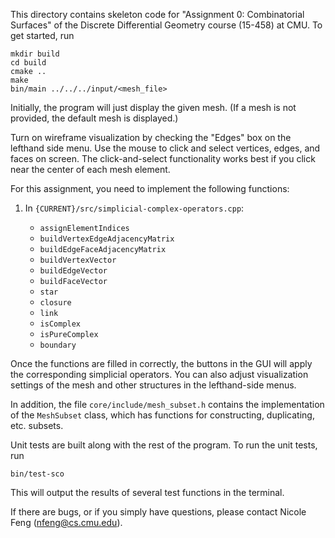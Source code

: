 This directory contains skeleton code for "Assignment 0: Combinatorial Surfaces" of the Discrete Differential Geometry course (15-458) at CMU. To get started, run

```
mkdir build
cd build
cmake ..
make
bin/main ../../../input/<mesh_file>
```

Initially, the program will just display the given mesh. (If a mesh is not  provided, the default mesh is displayed.) 

Turn on wireframe visualization by checking the "Edges" box on the lefthand side menu. Use the mouse to click and select 
vertices, edges, and faces on screen. The click-and-select functionality works best if you click near the center of each mesh element.

For this assignment, you need to implement the following functions:
1. In `{CURRENT}/src/simplicial-complex-operators.cpp`:

	* `assignElementIndices`
	* `buildVertexEdgeAdjacencyMatrix`
	* `buildEdgeFaceAdjacencyMatrix`
	* `buildVertexVector`
	* `buildEdgeVector`
	* `buildFaceVector`
	* `star`
	* `closure`
	* `link`
	* `isComplex`
	* `isPureComplex`
	* `boundary`

Once the functions are filled in correctly, the buttons in the GUI will apply the corresponding simplicial operators.
You can also adjust visualization settings of the mesh and other structures in the lefthand-side menus.

In addition, the file `core/include/mesh_subset.h` contains the implementation of the `MeshSubset` class, which has functions for constructing, duplicating, etc. subsets.

Unit tests are built along with the rest of the program. To run the unit tests, run
```
bin/test-sco
```
This will output the results of several test functions in the terminal.

If there are bugs, or if you simply have questions, please contact Nicole Feng (nfeng@cs.cmu.edu).
